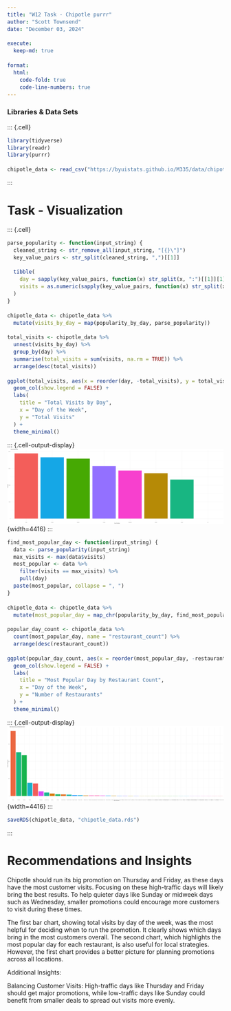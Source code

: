 ```yaml
---
title: "W12 Task - Chipotle purrr"
author: "Scott Townsend"
date: "December 03, 2024"

execute:
  keep-md: true

format:
  html:
    code-fold: true
    code-line-numbers: true
---
```




### Libraries & Data Sets


::: {.cell}

```{.r .cell-code}
library(tidyverse)
library(readr)
library(purrr)

chipotle_data <- read_csv("https://byuistats.github.io/M335/data/chipotle_reduced.csv")
```
:::


# Task - Visualization


::: {.cell}

```{.r .cell-code}
parse_popularity <- function(input_string) {
  cleaned_string <- str_remove_all(input_string, "[{}\"]")
  key_value_pairs <- str_split(cleaned_string, ",")[[1]]
  
  tibble(
    day = sapply(key_value_pairs, function(x) str_split(x, ":")[[1]][1]),
    visits = as.numeric(sapply(key_value_pairs, function(x) str_split(x, ":")[[1]][2]))
  )
}

chipotle_data <- chipotle_data %>%
  mutate(visits_by_day = map(popularity_by_day, parse_popularity))

total_visits <- chipotle_data %>%
  unnest(visits_by_day) %>%
  group_by(day) %>%
  summarise(total_visits = sum(visits, na.rm = TRUE)) %>%
  arrange(desc(total_visits))

ggplot(total_visits, aes(x = reorder(day, -total_visits), y = total_visits, fill = day)) +
  geom_col(show.legend = FALSE) +
  labs(
    title = "Total Visits by Day",
    x = "Day of the Week",
    y = "Total Visits"
  ) +
  theme_minimal()
```

::: {.cell-output-display}
![](W12-Task---Chipotle-Purrr_files/figure-html/unnamed-chunk-2-1.png){width=4416}
:::

```{.r .cell-code}
find_most_popular_day <- function(input_string) {
  data <- parse_popularity(input_string)
  max_visits <- max(data$visits)
  most_popular <- data %>%
    filter(visits == max_visits) %>%
    pull(day)
  paste(most_popular, collapse = ", ")
}

chipotle_data <- chipotle_data %>%
  mutate(most_popular_day = map_chr(popularity_by_day, find_most_popular_day))

popular_day_count <- chipotle_data %>%
  count(most_popular_day, name = "restaurant_count") %>%
  arrange(desc(restaurant_count))

ggplot(popular_day_count, aes(x = reorder(most_popular_day, -restaurant_count), y = restaurant_count, fill = most_popular_day)) +
  geom_col(show.legend = FALSE) +
  labs(
    title = "Most Popular Day by Restaurant Count",
    x = "Day of the Week",
    y = "Number of Restaurants"
  ) +
  theme_minimal()
```

::: {.cell-output-display}
![](W12-Task---Chipotle-Purrr_files/figure-html/unnamed-chunk-2-2.png){width=4416}
:::

```{.r .cell-code}
saveRDS(chipotle_data, "chipotle_data.rds")
```
:::


# Recommendations and Insights 

Chipotle should run its big promotion on Thursday and Friday, as these days have the most customer visits. Focusing on these high-traffic days will likely bring the best results. To help quieter days like Sunday or midweek days such as Wednesday, smaller promotions could encourage more customers to visit during these times.

The first bar chart, showing total visits by day of the week, was the most helpful for deciding when to run the promotion. It clearly shows which days bring in the most customers overall. The second chart, which highlights the most popular day for each restaurant, is also useful for local strategies. However, the first chart provides a better picture for planning promotions across all locations.

Additional Insights:

Balancing Customer Visits: High-traffic days like Thursday and Friday should get major promotions, while low-traffic days like Sunday could benefit from smaller deals to spread out visits more evenly.